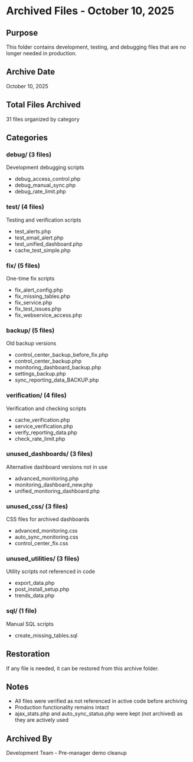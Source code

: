 # Archived Files - October 10, 2025

## Purpose
This folder contains development, testing, and debugging files that are no longer needed in production.

## Archive Date
October 10, 2025

## Total Files Archived
31 files organized by category

## Categories

### debug/ (3 files)
Development debugging scripts
- debug_access_control.php
- debug_manual_sync.php
- debug_rate_limit.php

### test/ (4 files)
Testing and verification scripts
- test_alerts.php
- test_email_alert.php
- test_unified_dashboard.php
- cache_test_simple.php

### fix/ (5 files)
One-time fix scripts
- fix_alert_config.php
- fix_missing_tables.php
- fix_service.php
- fix_test_issues.php
- fix_webservice_access.php

### backup/ (5 files)
Old backup versions
- control_center_backup_before_fix.php
- control_center_backup.php
- monitoring_dashboard_backup.php
- settings_backup.php
- sync_reporting_data_BACKUP.php

### verification/ (4 files)
Verification and checking scripts
- cache_verification.php
- service_verification.php
- verify_reporting_data.php
- check_rate_limit.php

### unused_dashboards/ (3 files)
Alternative dashboard versions not in use
- advanced_monitoring.php
- monitoring_dashboard_new.php
- unified_monitoring_dashboard.php

### unused_css/ (3 files)
CSS files for archived dashboards
- advanced_monitoring.css
- auto_sync_monitoring.css
- control_center_fix.css

### unused_utilities/ (3 files)
Utility scripts not referenced in code
- export_data.php
- post_install_setup.php
- trends_data.php

### sql/ (1 file)
Manual SQL scripts
- create_missing_tables.sql

## Restoration
If any file is needed, it can be restored from this archive folder.

## Notes
- All files were verified as not referenced in active code before archiving
- Production functionality remains intact
- ajax_stats.php and auto_sync_status.php were kept (not archived) as they are actively used

## Archived By
Development Team - Pre-manager demo cleanup
